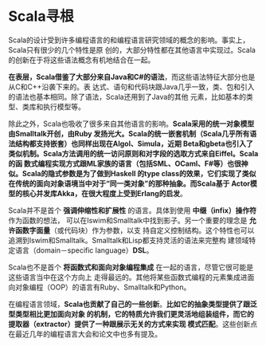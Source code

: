 Scala寻根
================================================================================
Scala的设计受到许多编程语言的和编程语言研究领域的概念的影响。事实上，Scala只有很少的几个特性是原
创的，大部分特性都在其他语言中实现过。Scala的创新在于将这些语法概念有机地结合在一起。

**在表层，Scala借鉴了大部分来自Java和C#的语法**，而这些语法特征大部分也是从C和C++沿袭下来的。表
达式、语句和代码块跟Java几乎一致，类、包和引入的语法也基本相同。除了语法，Scala还用到了Java的其他
元素，比如基本的类型、类库和执行模型等。

除此之外，Scala也吸收了很多来自其他语言的影响。**Scala采用的统一对象模型由Smalltalk开创，由Ruby
发扬光大。Scala的统一嵌套机制（Scala几乎所有语法结构都支持嵌套）也同样出现在Algol、Simula，近期
Beta和gbeta也引入了类似机制。Scala方法调用的统一访问原则和对字段的选取方式来自Eiffel。Scala的函
数式编程实现方式跟ML家族的语言（包括SML、OCaml、F#等）也很神似。Scala的隐式参数是为了做到Haskell
的type class的效果，它们实现了类似在传统的面向对象语境当中对于“同一类对象”的那种抽象。而Scala基于
Actor模型的核心并发库Akka，在很大程度上受到Erlang的启发**。

Scala并不是首个 **强调伸缩性和扩展性** 的语言。具体到使用 **中缀（infix）操作符** 作为函数的想法，
可以在Iswim和Smalltalk中找到影子。另一个重要的理念是 **允许函数字面量**（或代码块）作为参数，以支
持自定义控制结构。这个特性也可以追溯到Iswim和Smalltalk。Smalltalk和Lisp都支持灵活的语法来完整构
建领域特定语言（domain－specific language）**DSL**。

Scala也不是首个 **将函数式和面向对象编程集成** 在一起的语言，尽管它很可能是这些语言当中在这个方向上
走得最远的。其他将某些函数式编程的元素集成进面向对象编程（OOP）的语言有Ruby、Smalltalk和Python。

在编程语言领域，**Scala也贡献了自己的一些创新**。**比如它的抽象类型提供了跟泛型类型相比更加面向对象
的机制，它的特质允许我们更灵活地组装组件，而它的提取器（extractor）提供了一种跟展示无关的方式来实现
模式匹配**。这些创新点在最近几年的编程语言大会和论文中也多有提及。
